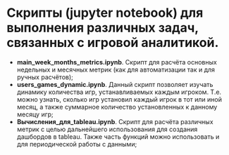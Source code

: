 # Скрипты (jupyter notebook) для выполнения различных задач, связанных с игровой аналитикой.
- **main_week_months_metrics.ipynb**. Скрипт для расчёта основных недельных и месячных метрик (как для автоматизации так и для ручных расчётов);
- **users_games_dynamic.ipynb**. Данный скрипт позволяет изучать динамику количества игр, устанавливаемых каждым игроком. Т.е. можно узнать, сколько игр установил каждый игрок в тот или иной месяц, а также суммарное количество установленных к данному месяцу игр;
- **Вычисления_для_tableau.ipynb**. Скрипт для расчёта различных метрик с целью дальнейшего использования для создания дашбордов в tableau. Также часть функций можно использовать и для периодической работы с данными;
